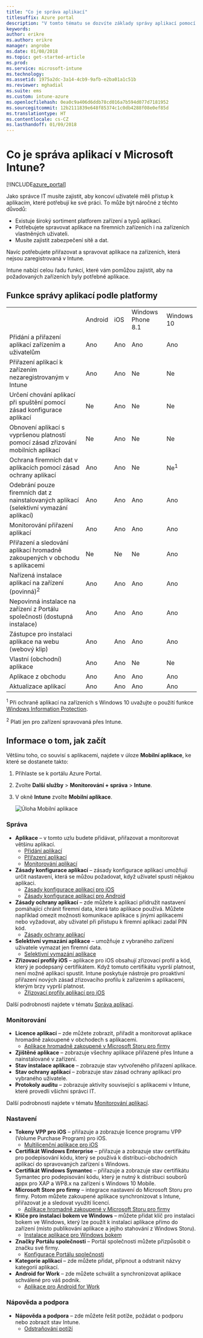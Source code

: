 ```yaml
---
title: "Co je správa aplikací"
titlesuffix: Azure portal
description: "V tomto tématu se dozvíte základy správy aplikací pomocí Microsoft Intune."
keywords: 
author: erikre
ms.author: erikre
manager: angrobe
ms.date: 01/08/2018
ms.topic: get-started-article
ms.prod: 
ms.service: microsoft-intune
ms.technology: 
ms.assetid: 1975a2dc-3a14-4cb9-9afb-e2ba01a1c51b
ms.reviewer: mghadial
ms.suite: ems
ms.custom: intune-azure
ms.openlocfilehash: 0ea0c9a406d6ddb78cd016a7b594d077d7181952
ms.sourcegitcommit: 12b2111839e648f85374c1c0db4288f08e0ef85d
ms.translationtype: HT
ms.contentlocale: cs-CZ
ms.lasthandoff: 01/09/2018
---
```

# <a name="what-is-microsoft-intune-app-management"></a>Co je správa aplikací v Microsoft Intune?


[!INCLUDE[azure_portal](./includes/azure_portal.md)]


Jako správce IT musíte zajistit, aby koncoví uživatelé měli přístup k aplikacím, které potřebují ke své práci. To může být náročné z těchto důvodů:
- Existuje široký sortiment platforem zařízení a typů aplikací.
- Potřebujete spravovat aplikace na firemních zařízeních i na zařízeních vlastněných uživateli.
- Musíte zajistit zabezpečení sítě a dat.

Navíc potřebujete přiřazovat a spravovat aplikace na zařízeních, která nejsou zaregistrovaná v Intune.

Intune nabízí celou řadu funkcí, které vám pomůžou zajistit, aby na požadovaných zařízeních byly potřebné aplikace.

## <a name="app-management-capabilities-by-platform"></a>Funkce správy aplikací podle platformy

||||||
|-|-|-|-|-|
|&nbsp; |Android|iOS|Windows Phone 8.1|Windows 10|
|Přidání a přiřazení aplikací zařízením a uživatelům|Ano|Ano|Ano|Ano|
|Přiřazení aplikací k zařízením nezaregistrovaným v Intune|Ano|Ano|Ne|Ne|
|Určení chování aplikací při spuštění pomocí zásad konfigurace aplikací|Ne|Ano|Ne|Ne|
|Obnovení aplikací s vypršenou platností pomocí zásad zřizování mobilních aplikací|Ne|Ano|Ne|Ne|
|Ochrana firemních dat v aplikacích pomocí zásad ochrany aplikací|Ano|Ano|Ne|Ne<sup>1</sup>|
|Odebrání pouze firemních dat z nainstalovaných aplikací (selektivní vymazání aplikací)|Ano|Ano|Ano|Ano|
|Monitorování přiřazení aplikací|Ano|Ano|Ano|Ano|
|Přiřazení a sledování aplikací hromadně zakoupených v obchodu s aplikacemi|Ne|Ne|Ne|Ano|
|Nařízená instalace aplikací na zařízení (povinná)<sup>2</sup>|Ano|Ano|Ano|Ano|
|Nepovinná instalace na zařízení z Portálu společnosti (dostupná instalace)|Ano|Ano|Ano|Ano|
|Zástupce pro instalaci aplikace na webu (webový klip)|Ano|Ano|Ano|Ano|
|Vlastní (obchodní) aplikace|Ano|Ano|Ne|Ne|
|Aplikace z obchodu|Ano|Ano|Ano|Ano|
|Aktualizace aplikací|Ano|Ano|Ano|Ano|

<sup>1</sup> Při ochraně aplikací na zařízeních s Windows 10 uvažujte o použití funkce [Windows Information Protection](windows-information-protection-configure.md).

<sup>2</sup> Platí jen pro zařízení spravovaná přes Intune.

## <a name="how-to-get-started"></a>Informace o tom, jak začít

Většinu toho, co souvisí s aplikacemi, najdete v úloze **Mobilní aplikace**, ke které se dostanete takto:

1. Přihlaste se k portálu Azure Portal.
2. Zvolte **Další služby** > **Monitorování + správa** > **Intune**.
3. V okně **Intune** zvolte **Mobilní aplikace**.

    ![Úloha Mobilní aplikace](./media/apps-workload.png)

### <a name="manage"></a>Správa
- **Aplikace** – v tomto uzlu budete přidávat, přiřazovat a monitorovat většinu aplikací.
    - [Přidání aplikací](apps-add.md)
    - [Přiřazení aplikací](apps-deploy.md)
    - [Monitorování aplikací](apps-monitor.md)
- **Zásady konfigurace aplikací** – zásady konfigurace aplikací umožňují určit nastavení, která se můžou požadovat, když uživatel spustí nějakou aplikaci.
    - [Zásady konfigurace aplikací pro iOS](app-configuration-policies-use-ios.md)
    - [Zásady konfigurace aplikací pro Android](app-configuration-policies-use-android.md)
- **Zásady ochrany aplikací** – zde můžete k aplikaci přidružit nastavení pomáhající chránit firemní data, která tato aplikace používá. Můžete například omezit možnosti komunikace aplikace s jinými aplikacemi nebo vyžadovat, aby uživatel při přístupu k firemní aplikaci zadal PIN kód.
    - [Zásady ochrany aplikací](app-protection-policies.md)
- **Selektivní vymazání aplikace** – umožňuje z vybraného zařízení uživatele vymazat jen firemní data.
    - [Selektivní vymazání aplikace](apps-selective-wipe.md)
- **Zřizovací profily iOS** – aplikace pro iOS obsahují zřizovací profil a kód, který je podepsaný certifikátem. Když tomuto certifikátu vyprší platnost, není možné aplikaci spustit. Intune poskytuje nástroje pro proaktivní přiřazení nových zásad zřizovacího profilu k zařízením s aplikacemi, kterým brzy vyprší platnost.
    - [Zřizovací profily aplikací pro iOS](app-provisioning-profile-ios.md)

Další podrobnosti najdete v tématu [Správa aplikací](app-management.md).

### <a name="monitor"></a>Monitorování
- **Licence aplikací** – zde můžete zobrazit, přiřadit a monitorovat aplikace hromadně zakoupené v obchodech s aplikacemi.
    - [Aplikace hromadně zakoupené v Microsoft Storu pro firmy](windows-store-for-business.md)
- **Zjištěné aplikace** – zobrazuje všechny aplikace přiřazené přes Intune a nainstalované v zařízení.
- **Stav instalace aplikace** – zobrazuje stav vytvořeného přiřazení aplikace.
- **Stav ochrany aplikací** – zobrazuje stav zásad ochrany aplikací pro vybraného uživatele.
- **Protokoly auditu** – zobrazuje aktivity související s aplikacemi v Intune, které provedli všichni správci IT.

Další podrobnosti najdete v tématu [Monitorování aplikací](apps-monitor.md).

### <a name="setup"></a>Nastavení
- **Tokeny VPP pro iOS** – přiřazuje a zobrazuje licence programu VPP (Volume Purchase Program) pro iOS.
    - [Multilicenční aplikace pro iOS](vpp-apps-ios.md)
- **Certifikát Windows Enterprise** – přiřazuje a zobrazuje stav certifikátu pro podepisování kódu, který se používá k distribuci-obchodních aplikací do spravovaných zařízení s Windows. 
- **Certifikát Windows Symantec** – přiřazuje a zobrazuje stav certifikátu Symantec pro podepisování kódu, který je nutný k distribuci souborů appx pro XAP a WP8.x na zařízení s Windows 10 Mobile. 
- **Microsoft Store pro firmy** – integrace nastavení do Microsoft Storu pro firmy. Potom můžete zakoupené aplikace synchronizovat s Intune, přiřazovat je a sledovat využití licencí.
    - [Aplikace hromadně zakoupené v Microsoft Storu pro firmy](windows-store-for-business.md)
- **Klíče pro instalaci bokem ve Windows** – můžete přidat klíč pro instalaci bokem ve Windows, který lze použít k instalaci aplikace přímo do zařízení (místo publikování aplikace a jejího stahování z Windows Storu).
    - [Instalace aplikace pro Windows bokem](app-sideload-windows.md) 
- **Značky Portálu společnosti** – Portál společnosti můžete přizpůsobit o značku své firmy.
    - [Konfigurace Portálu společnosti](company-portal-app.md)
- **Kategorie aplikací** – zde můžete přidat, připnout a odstranit názvy kategorií aplikací.
- **Android for Work** – zde můžete schválit a synchronizovat aplikace schválené pro váš podnik.
    - [Aplikace pro Android for Work](apps-add-android-for-work.md) 

### <a name="help-and-support"></a>Nápověda a podpora
- **Nápověda a podpora** – zde můžete řešit potíže, požádat o podporu nebo zobrazit stav Intune.
    - [Odstraňování potíží](help-desk-operators.md)